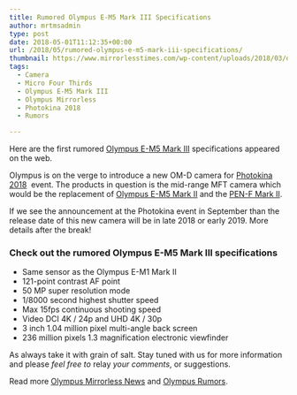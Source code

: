 ```yaml
---
title: Rumored Olympus E-M5 Mark III Specifications
author: mrtmsadmin
type: post
date: 2018-05-01T11:12:35+00:00
url: /2018/05/rumored-olympus-e-m5-mark-iii-specifications/
thumbnail: https://www.mirrorlesstimes.com/wp-content/uploads/2018/03/olympus-e-m5-mark-iii-camera-coming-at-photokina-2018.jpg
tags:
  - Camera
  - Micro Four Thirds
  - Olympus E-M5 Mark III
  - Olympus Mirrorless
  - Photokina 2018
  - Rumors

---
```

Here are the first rumored [Olympus E-M5 Mark III][1] specifications appeared on the web.

Olympus is on the verge to introduce a new OM-D camera for [Photokina 2018][2]  event. The products in question is the mid-range MFT camera which would be the replacement of <a href="https://www.amazon.com/Olympus-OM-D-Mark-Silver-Body/dp/B00S6DBMOQ/?tag=daicamnew-20" target="_blank" rel="noopener" data-amzn-asin="B00S6DBMOQ">Olympus E-M5 Mark II</a> and the <a href="https://www.dailycameranews.com/2018/04/olympus-e-m5-mark-iii-and-pen-f-mark-ii-cameras-rumored-for-photokina-2018/" target="_blank" rel="noopener">PEN-F Mark II</a>.

If we see the announcement at the Photokina event in September than the release date of this new camera will be in late 2018 or early 2019. More details after the break!<!--more-->

### Check out the rumored Olympus E-M5 Mark III specifications

  * Same sensor as the Olympus E-M1 Mark II
  * 121-point contrast AF point
  * 50 MP super resolution mode
  * 1/8000 second highest shutter speed
  * Max 15fps continuous shooting speed
  * Video DCI 4K / 24p and UHD 4K / 30p
  * 3 inch 1.04 million pixel multi-angle back screen
  * 236 million pixels 1.3 magnification electronic viewfinder

As always take it with grain of salt. Stay tuned with us for more information and please _feel free to_ relay _your comments_, or suggestions.

Read more [Olympus Mirrorless News][3] and <a href="https://www.dailycameranews.com/tag/olympus-rumors/" target="_blank" rel="noopener">Olympus Rumors</a>.

 [1]: https://www.mirrorlesstimes.com/tag/olympus-e-m5-mark-iii/
 [2]: https://www.mirrorlesstimes.com/tag/photokina-2018/
 [3]: https://www.mirrorlesstimes.com/tag/olympus-mirrorless "Olympus Mirrorless News"